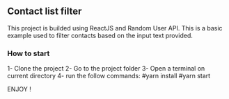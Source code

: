 ## Contact list filter

This project is builded using ReactJS and Random User API. This is a basic example used to filter contacts based on the input text provided.

### How to start

1- Clone the project
2- Go to the project folder
3- Open a terminal on current directory
4- run the follow commands:
    #yarn install
    #yarn start

ENJOY !